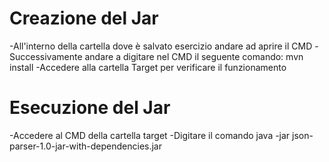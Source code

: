 # Creazione del Jar
-All'interno della cartella dove è salvato esercizio andare ad aprire il CMD
-Successivamente andare a digitare nel CMD il seguente comando: mvn install
-Accedere alla cartella Target per verificare il funzionamento

# Esecuzione del Jar
-Accedere al CMD della cartella target
-Digitare il comando java -jar json-parser-1.0-jar-with-dependencies.jar
